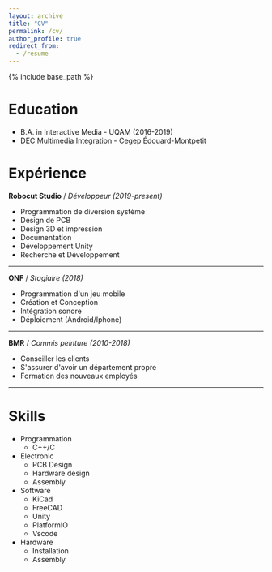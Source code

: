 ```yaml
---
layout: archive
title: "CV"
permalink: /cv/
author_profile: true
redirect_from:
  - /resume
---
```


{% include base_path %}

# Education

* B.A. in Interactive Media - UQAM (2016-2019)
* DEC Multimedia Integration - Cegep Édouard-Montpetit


# Expérience

**Robocut Studio** / *Développeur (2019-present)*
- Programmation de diversion système
- Design de PCB 
- Design 3D et impression
- Documentation 
- Développement Unity 
- Recherche et Développement 

<hr>

**ONF** / *Stagiaire (2018)* 
- Programmation d'un jeu mobile 
- Création et Conception 
- Intégration sonore 
- Déploiement (Android/Iphone) 

<hr>

**BMR** / *Commis peinture (2010-2018)* 
- Conseiller les clients 
- S'assurer d'avoir un département propre 
- Formation des nouveaux employés 
  
<hr>

# Skills

* Programmation
  * C++/C
* Electronic
  * PCB Design
  * Hardware design
  * Assembly
* Software
  * KiCad
  * FreeCAD
  * Unity
  * PlatformIO
  * Vscode
* Hardware
  * Installation
  * Assembly
